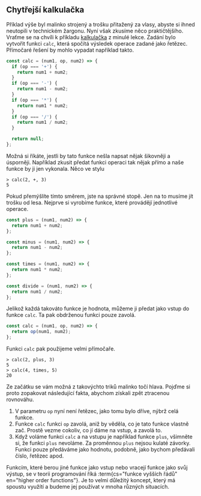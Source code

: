 ## Chytřejší kalkulačka

Příklad výše byl malinko strojený a trošku přitažený za vlasy, abyste si ihned neutopili v technickém žargonu. Nyní však zkusíme něco praktičtějšího. Vraťme se na chvíli k příkladu [kalkulačka](../funkce-obory/#exc-kalkulacka) z minulé lekce. Zadání bylo vytvořit funkci `calc`, která spočítá výsledek operace zadané jako řetězec. Přímočaré řešení by mohlo vypadat například takto.

```js
const calc = (num1, op, num2) => {
  if (op === '+') {
    return num1 + num2;
  }
  if (op === '-') {
    return num1 - num2;
  }
  if (op === '*') {
    return num1 * num2;
  }
  if (op === '/') {
    return num1 / num2;
  }

  return null;
};
```

Možná si říkáte, jestli by tato funkce nešla napsat nějak šikovněji a úsporněji. Například zkusit předat funkci operaci tak nějak přímo a naše funkce by ji jen vykonala. Něco ve stylu

```jscon
> calc(2, +, 3)
5
```

Pokud přemýšlíte tímto směrem, jste na správné stopě. Jen na to musíme jít trošku od lesa. Nejprve si vyrobíme funkce, které provádějí jednotlivé operace.

```js
const plus = (num1, num2) => {
  return num1 + num2;
};

const minus = (num1, num2) => {
  return num1 - num2;
};

const times = (num1, num2) => {
  return num1 * num2;
};

const divide = (num1, num2) => {
  return num1 / num2;
};
```

Jelikož každá takováto funkce je hodnota, můžeme ji předat jako vstup do funkce `calc`. Ta pak obdrženou funkci pouze zavolá.

```js
const calc = (num1, op, num2) => {
  return op(num1, num2);
};
```

Funkci `calc` pak použijeme velmi přímočaře.

```jscon
> calc(2, plus, 3)
5
> calc(4, times, 5)
20
```

Ze začátku se vám možná z takovýchto triků malinko točí hlava. Pojďme si proto zopakovat následující fakta, abychom získali zpět ztracenou rovnováhu.

1. V parametru `op` nyní není řetězec, jako tomu bylo dříve, nýbrž celá funkce.
1. Funkce `calc` funkci `op` zavolá, aniž by věděla, co je tato funkce vlastně zač. Prostě vezme cokoliv, co jí dáme na vstup, a zavolá to.
1. Když voláme funkci `calc` a na vstupu je například funkce `plus`, všimněte si, že funkci `plus` nevoláme. Za proměnnou `plus` nejsou kulaté závorky. Funkci pouze předáváme jako hodnotu, podobně, jako bychom předávali číslo, řetězec apod.

Funkcím, které berou jiné funkce jako vstup nebo vracejí funkce jako svůj výstup, se v teorii programování říká :term{cs="funkce vyšších řádů" en="higher order functions"}. Je to velmi důležitý koncept, který má spoustu využítí a budeme jej používat v mnoha různých situacích.
